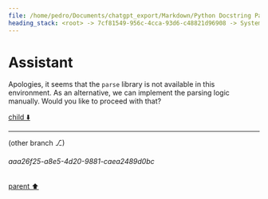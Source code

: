 ```yaml
---
file: /home/pedro/Documents/chatgpt_export/Markdown/Python Docstring Parsing Implementation.md
heading_stack: <root> -> 7cf81549-956c-4cca-93d6-c48821d96908 -> System -> 6476dbd4-7f75-47f1-8b0d-9b56ca8f2c66 -> System -> aaa20e7f-9860-46c5-9c77-d930a71406c3 -> User -> 7d012bc2-71e8-4e41-929e-ddebce0ccb7f -> Assistant -> 7a848fb4-fafb-4120-84f6-6725ea253bc6 -> Assistant -> 9d7c64d3-c964-4f73-8fcc-348a8808245f -> Tool -> 7871c14c-0813-4b57-850e-b8558bb04cdd -> Assistant
---
```

# Assistant

Apologies, it seems that the `parse` library is not available in this environment. As an alternative, we can implement the parsing logic manually. Would you like to proceed with that?

[child ⬇️](#aaa26f25-a8e5-4d20-9881-caea2489d0bc)

---

(other branch ⎇)
###### aaa26f25-a8e5-4d20-9881-caea2489d0bc
[parent ⬆️](#7871c14c-0813-4b57-850e-b8558bb04cdd)
